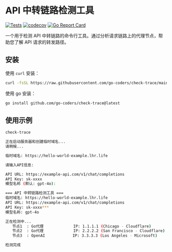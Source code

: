 # API 中转链路检测工具

[![Tests](https://github.com/go-coders/check-trace/actions/workflows/test.yml/badge.svg)](https://github.com/go-coders/check-trace/actions/workflows/test.yml)
[![codecov](https://codecov.io/gh/tony/check/branch/main/graph/badge.svg)](https://codecov.io/gh/tony/check)
[![Go Report Card](https://goreportcard.com/badge/github.com/go-coders/check-trace)](https://goreportcard.com/report/github.com/go-coders/check-trace)

一个用于检测 API 中转链路的命令行工具。通过分析请求链路上的代理节点，帮助您了解 API 请求的转发路径。

## 安装

使用 `curl` 安装：

```bash
curl -fsSL https://raw.githubusercontent.com/go-coders/check-trace/main/install.sh | bash
```

使用 go 安装：

```bash
go install github.com/go-coders/check-trace@latest
```

## 使用示例

```bash
check-trace

正在启动服务器和创建临时域名...
请稍候...

临时域名: https://hello-world-example.lhr.life

请输入API信息:

API URL: https://example-api.com/v1/chat/completions
API Key: sk-xxxx
模型名称 (默认: gpt-4o):

=== API 中转链路检测工具 ===
临时域名: https://hello-world-example.lhr.life
API URL: https://example-api.com/v1/chat/completions
API Key: sk-xxxx***
模型名称: gpt-4o

正在检测中...
   节点1  : Go代理             IP: 1.1.1.1 (Chicago - Cloudflare)
   节点2  : Go代理             IP: 2.2.2.2 (San Francisco - Cloudflare)
   节点3  : OpenAI            IP: 3.3.3.3 (Los Angeles - Microsoft)

检测完成

```
